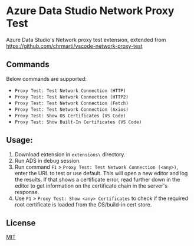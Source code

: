 # Azure Data Studio Network Proxy Test
Azure Data Studio's Network proxy test extension, extended from https://github.com/chrmarti/vscode-network-proxy-test

## Commands
Below commands are supported:
- `Proxy Test: Test Network Connection (HTTP)`
- `Proxy Test: Test Network Connection (HTTP2)`
- `Proxy Test: Test Network Connection (Fetch)`
- `Proxy Test: Test Network Connection (Axios)`
- `Proxy Test: Show OS Certificates (VS Code)`
- `Proxy Test: Show Built-In Certificates (VS Code)`

## Usage:
1. Download extension in `extensions\` directory.
2. Run ADS in debug session.
3. Run command `F1` > `Proxy Test: Test Network Connection (<any>)`, enter the URL to test or use default. This will open a new editor and log the results.
If that shows a certificate error, read further down in the editor to get information on the certificate chain in the server's response.
4. Use `F1` > `Proxy Test: Show <any> Certificates` to check if the required root certificate is loaded from the OS/build-in cert store.

## License
[MIT](LICENSE)
